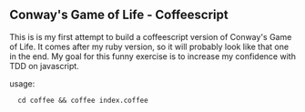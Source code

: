 ## Conway's Game of Life - Coffeescript

This is is my first attempt to build a coffeescript version of Conway's Game of
Life. It comes after my ruby version, so it will probably look like that one in
the end.
My goal for this funny exercise is to increase my confidence with TDD on
javascript.

usage:

```
  cd coffee && coffee index.coffee
```
